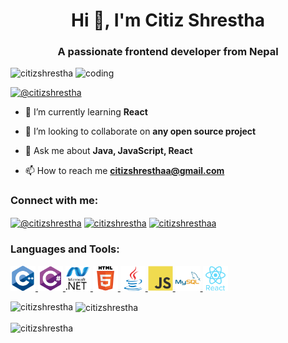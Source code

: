 <h1 align="center">Hi 👋, I'm Citiz Shrestha</h1>
<h3 align="center">A passionate frontend developer from Nepal</h3>

<img align="right" alt="coding" width="400" src="https://user-images.githubusercontent.com/55389276/140866485-8fb1c876-9a8f-4d6a-98dc-08c4981eaf70.gif">

<p align="left"> <img src="https://komarev.com/ghpvc/?username=citizshrestha&label=Profile%20views&color=0e75b6&style=flat" alt="citizshrestha" /> </p>

<p align="left"> <a href="https://twitter.com/@citizshrestha" target="blank"><img src="https://img.shields.io/twitter/follow/@citizshrestha?logo=twitter&style=for-the-badge" alt="@citizshrestha" /></a> </p>

- 🌱 I’m currently learning **React**

- 👯 I’m looking to collaborate on **any open source project**

- 💬 Ask me about **Java, JavaScript, React**

- 📫 How to reach me **citizshresthaa@gmail.com**

<h3 align="left">Connect with me:</h3>
<p align="left">
<a href="https://twitter.com/@citizshrestha" target="blank"><img align="center" src="https://raw.githubusercontent.com/rahuldkjain/github-profile-readme-generator/master/src/images/icons/Social/twitter.svg" alt="@citizshrestha" height="30" width="40" /></a>
<a href="https://linkedin.com/in/citizshrestha" target="blank"><img align="center" src="https://raw.githubusercontent.com/rahuldkjain/github-profile-readme-generator/master/src/images/icons/Social/linked-in-alt.svg" alt="citizshrestha" height="30" width="40" /></a>
<a href="https://instagram.com/citizshresthaa" target="blank"><img align="center" src="https://raw.githubusercontent.com/rahuldkjain/github-profile-readme-generator/master/src/images/icons/Social/instagram.svg" alt="citizshresthaa" height="30" width="40" /></a>
</p>

<h3 align="left">Languages and Tools:</h3>
<p align="left">
  <a href="https://www.w3schools.com/cpp/" target="_blank" rel="noreferrer">
    <img src="https://raw.githubusercontent.com/devicons/devicon/master/icons/cplusplus/cplusplus-original.svg" alt="cplusplus" width="40" height="40"/>
  </a>
  <a href="https://www.w3schools.com/cs/" target="_blank" rel="noreferrer">
    <img src="https://raw.githubusercontent.com/devicons/devicon/master/icons/csharp/csharp-original.svg" alt="csharp" width="40" height="40"/>
  </a>
  <a href="https://dotnet.microsoft.com/" target="_blank" rel="noreferrer">
    <img src="https://raw.githubusercontent.com/devicons/devicon/master/icons/dot-net/dot-net-original-wordmark.svg" alt="dotnet" width="40" height="40"/>
  </a>
  <a href="https://www.w3.org/html/" target="_blank" rel="noreferrer">
    <img src="https://raw.githubusercontent.com/devicons/devicon/master/icons/html5/html5-original-wordmark.svg" alt="html5" width="40" height="40"/>
  </a>
  <a href="https://www.java.com" target="_blank" rel="noreferrer">
    <img src="https://raw.githubusercontent.com/devicons/devicon/master/icons/java/java-original.svg" alt="java" width="40" height="40"/>
  </a>
  <a href="https://developer.mozilla.org/en-US/docs/Web/JavaScript" target="_blank" rel="noreferrer">
    <img src="https://raw.githubusercontent.com/devicons/devicon/master/icons/javascript/javascript-original.svg" alt="javascript" width="40" height="40"/>
  </a>
  <a href="https://www.mysql.com/" target="_blank" rel="noreferrer">
    <img src="https://raw.githubusercontent.com/devicons/devicon/master/icons/mysql/mysql-original-wordmark.svg" alt="mysql" width="40" height="40"/>
  </a>
  <a href="https://reactjs.org/" target="_blank" rel="noreferrer">
    <img src="https://raw.githubusercontent.com/devicons/devicon/master/icons/react/react-original-wordmark.svg" alt="react" width="40" height="40"/>
  </a>
</p>

<p><img align="left" src="https://github-readme-stats.vercel.app/api/top-langs?username=citizshrestha&show_icons=true&locale=en&layout=compact" alt="citizshrestha" /></p>

<p>&nbsp;<img align="center" src="https://github-readme-stats.vercel.app/api?username=citizshrestha&show_icons=true&locale=en" alt="citizshrestha" /></p>

<p><img align="center" src="https://github-readme-streak-stats.herokuapp.com/?user=citizshrestha&" alt="citizshrestha" /></p>
